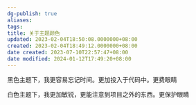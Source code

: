 ```yaml
---
dg-publish: true
aliases: 
tags: 
title: 关于主题颜色
updated: 2023-02-04T18:50:08.0000000+08:00
created: 2023-02-04T18:49:12.0000000+08:00
date created: 2023-07-10T22:57:47+08:00
date modified: 2024-01-12T17:49:20+08:00
---
```


黑色主题下，我更容易忘记时间。更加投入于代码中。更费眼睛

白色主题下，我更加敏锐，更能注意到项目之外的东西。更保护眼睛
